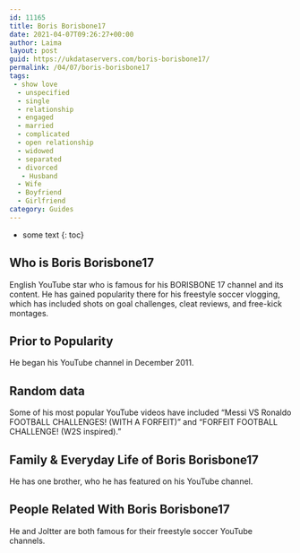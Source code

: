 ```yaml
---
id: 11165
title: Boris Borisbone17
date: 2021-04-07T09:26:27+00:00
author: Laima
layout: post
guid: https://ukdataservers.com/boris-borisbone17/
permalink: /04/07/boris-borisbone17
tags:
 - show love
  - unspecified
  - single
  - relationship
  - engaged
  - married
  - complicated
  - open relationship
  - widowed
  - separated
  - divorced
   - Husband
  - Wife
  - Boyfriend
  - Girlfriend
category: Guides
---
```


* some text
{: toc}


## Who is Boris Borisbone17
                  
                  
                  
English YouTube star who is famous for his BORISBONE 17 channel and its content. He has gained popularity there for his freestyle soccer vlogging, which has included shots on goal challenges, cleat reviews, and free-kick montages. 
                  
              
            
              
            
                
                
                
## Prior to Popularity
                  
                  
                  
He began his YouTube channel in December 2011. 
                  
              
            
              
            
                
                
                
## Random data
                  
                  
                  
Some of his most popular YouTube videos have included &#8220;Messi VS Ronaldo FOOTBALL CHALLENGES! (WITH A FORFEIT)&#8221; and &#8220;FORFEIT FOOTBALL CHALLENGE! (W2S inspired).&#8221; 
                  
              
            
              
            
                
                
                
## Family & Everyday Life of Boris Borisbone17
                  
                  
                  
He has one brother, who he has featured on his YouTube channel. 
                  
              
            
              
            
                
                
                
## People Related With Boris Borisbone17
                  
                  
                  
He and Joltter are both famous for their freestyle soccer YouTube channels. 
                  
              
            
              
            
                
              
            
              
              
            
            
              
            
          
          
          